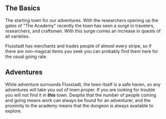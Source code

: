 ## The Basics
The starting town for our adventures. With the researchers opening up the gates of "The Academy" recently the town has seen a surge in travelers, researchers, and craftsmen. With this surge comes an increase in quests of all varieties. 

Flusstadt has merchants and trades people of almost every stripe, so if there are non-magical items you seek you can probably find them here for the usual going rate.

## Adventures
While adventure surrounds Flusstadt, the town itself is a safe haven, so any adventures will take you out of town proper. If you are looking for trouble you will not find it in ***this*** town. Despite that the number of people coming and going means work can always be found for an adventurer, and the proximity to the academy means that the dungeon is always available to explore. 
